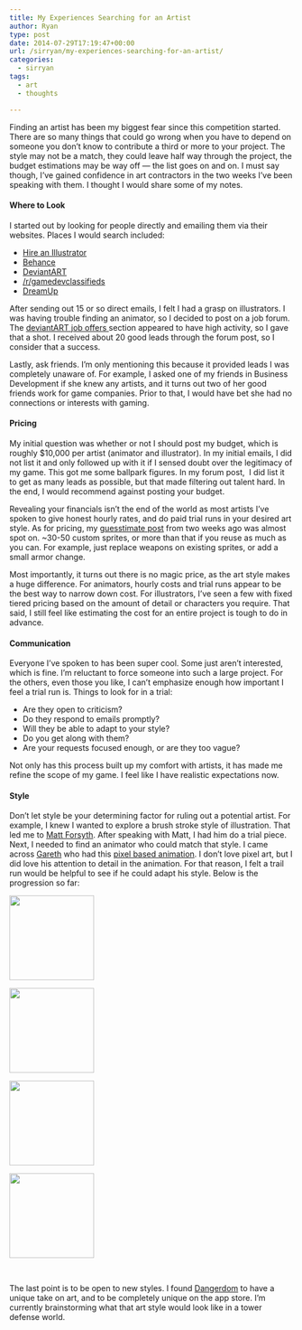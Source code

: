```yaml
---
title: My Experiences Searching for an Artist
author: Ryan
type: post
date: 2014-07-29T17:19:47+00:00
url: /sirryan/my-experiences-searching-for-an-artist/
categories:
  - sirryan
tags:
  - art
  - thoughts

---
```

Finding an artist has been my biggest fear since this competition started. There are so many things that could go wrong when you have to depend on someone you don&#8217;t know to contribute a third or more to your project. The style may not be a match, they could leave half way through the project, the budget estimations may be way off &#8212; the list goes on and on. I must say though, I&#8217;ve gained confidence in art contractors in the two weeks I&#8217;ve been speaking with them. I thought I would share some of my notes.
<!--more-->

#### Where to Look

I started out by looking for people directly and emailing them via their websites. Places I would search included:

  * <a href="http://www.hireanillustrator.com/i/" target="_blank">Hire an Illustrator</a>
  * <a href="https://www.behance.net" target="_blank">Behance</a>
  * <a href="http://www.deviantart.com" target="_blank">DeviantART</a>
  * <a href="http://www.reddit.com/r/gameDevClassifieds/" target="_blank">/r/gamedevclassifieds</a>
  * <a href="http://dreamup.com/find/artists/" target="_blank">DreamUp</a>

After sending out 15 or so direct emails, I felt I had a grasp on illustrators. I was having trouble finding an animator, so I decided to post on a job forum. The <a href="http://forum.deviantart.com/jobs/offers/" target="_blank">deviantART job offers </a>section appeared to have high activity, so I gave that a shot. I received about 20 good leads through the forum post, so I consider that a success.

Lastly, ask friends. I&#8217;m only mentioning this because it provided leads I was completely unaware of. For example, I asked one of my friends in Business Development if she knew any artists, and it turns out two of her good friends work for game companies. Prior to that, I would have bet she had no connections or interests with gaming.

#### Pricing

My initial question was whether or not I should post my budget, which is roughly $10,000 per artist (animator and illustrator). In my initial emails, I did not list it and only followed up with it if I sensed doubt over the legitimacy of my game. This got me some ballpark figures. In my forum post,  I did list it to get as many leads as possible, but that made filtering out talent hard. In the end, I would recommend against posting your budget.

Revealing your financials isn&#8217;t the end of the world as most artists I&#8217;ve spoken to give honest hourly rates, and do paid trial runs in your desired art style. As for pricing, my <a href="http://battleofbrothers.com/sirryan/thinking-about-the-cost-of-art" target="_blank">guesstimate post</a> from two weeks ago was almost spot on. ~30-50 custom sprites, or more than that if you reuse as much as you can. For example, just replace weapons on existing sprites, or add a small armor change.

Most importantly, it turns out there is no magic price, as the art style makes a huge difference. For animators, hourly costs and trial runs appear to be the best way to narrow down cost. For illustrators, I&#8217;ve seen a few with fixed tiered pricing based on the amount of detail or characters you require. That said, I still feel like estimating the cost for an entire project is tough to do in advance.

#### Communication

Everyone I&#8217;ve spoken to has been super cool. Some just aren&#8217;t interested, which is fine. I&#8217;m reluctant to force someone into such a large project. For the others, even those you like, I can&#8217;t emphasize enough how important I feel a trial run is. Things to look for in a trial:

  * Are they open to criticism?
  * Do they respond to emails promptly?
  * Will they be able to adapt to your style?
  * Do you get along with them?
  * Are your requests focused enough, or are they too vague?

Not only has this process built up my comfort with artists, it has made me refine the scope of my game. I feel like I have realistic expectations now.

#### Style

Don&#8217;t let style be your determining factor for ruling out a potential artist. For example, I knew I wanted to explore a brush stroke style of illustration. That led me to <a href="http://beyondthebox.biz" target="_blank">Matt Forsyth</a>. After speaking with Matt, I had him do a trial piece. Next, I needed to find an animator who could match that style. I came across <a href="http://spudonkey.com" target="_blank">Gareth</a> who had this <a href="http://spudonkey.com/Pixel-Art" target="_blank">pixel based animation</a>. I don&#8217;t love pixel art, but I did love his attention to detail in the animation. For that reason, I felt a trail run would be helpful to see if he could adapt his style. Below is the progression so far:

<div id='gallery-7' class='gallery galleryid-898 gallery-columns-4 gallery-size-thumbnail'>
  <dl class='gallery-item'>
    <dt class='gallery-icon landscape'>
      <a href='/wp-content/uploads/2014/07/foothills_washedout-1.jpg'><img width="150" height="150" src="/wp-content/uploads/2014/07/foothills_washedout-1-150x150.jpg" class="attachment-thumbnail size-thumbnail" alt="" srcset="/wp-content/uploads/2014/07/foothills_washedout-1-150x150.jpg 150w, /wp-content/uploads/2014/07/foothills_washedout-1-100x100.jpg 100w" sizes="(max-width: 150px) 100vw, 150px" /></a>
    </dt>
  </dl>
  
  <dl class='gallery-item'>
    <dt class='gallery-icon landscape'>
      <a href='/wp-content/uploads/2014/07/WALK-FORWARD-1.gif'><img width="150" height="150" src="/wp-content/uploads/2014/07/WALK-FORWARD-1-150x150.gif" class="attachment-thumbnail size-thumbnail" alt="" srcset="/wp-content/uploads/2014/07/WALK-FORWARD-1-150x150.gif 150w, /wp-content/uploads/2014/07/WALK-FORWARD-1-300x300.gif 300w, /wp-content/uploads/2014/07/WALK-FORWARD-1-768x768.gif 768w, /wp-content/uploads/2014/07/WALK-FORWARD-1-100x100.gif 100w" sizes="(max-width: 150px) 100vw, 150px" /></a>
    </dt>
  </dl>
  
  <dl class='gallery-item'>
    <dt class='gallery-icon landscape'>
      <a href='/wp-content/uploads/2014/07/Helardry-exploration-1.png'><img width="150" height="150" src="/wp-content/uploads/2014/07/Helardry-exploration-1-150x150.png" class="attachment-thumbnail size-thumbnail" alt="" srcset="/wp-content/uploads/2014/07/Helardry-exploration-1-150x150.png 150w, /wp-content/uploads/2014/07/Helardry-exploration-1-100x100.png 100w" sizes="(max-width: 150px) 100vw, 150px" /></a>
    </dt>
  </dl>
  
  <dl class='gallery-item'>
    <dt class='gallery-icon landscape'>
      <a href='/wp-content/uploads/2014/07/white-in-situ-1.png'><img width="150" height="150" src="/wp-content/uploads/2014/07/white-in-situ-1-150x150.png" class="attachment-thumbnail size-thumbnail" alt="" srcset="/wp-content/uploads/2014/07/white-in-situ-1-150x150.png 150w, /wp-content/uploads/2014/07/white-in-situ-1-100x100.png 100w" sizes="(max-width: 150px) 100vw, 150px" /></a>
    </dt>
  </dl>
  
  <br style="clear: both" />
</div>

The last point is to be open to new styles. I found <a href="http://www.dangerdom.com" target="_blank">Dangerdom</a> to have a unique take on art, and to be completely unique on the app store. I&#8217;m currently brainstorming what that art style would look like in a tower defense world.